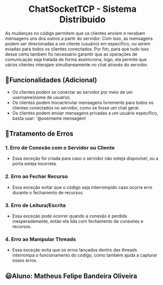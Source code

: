 <h1 align="center">ChatSocketTCP - Sistema Distribuido</h1>
As mudanças no código permitem que os clientes enviem e recebam mensagens uns dos outros a partir do servidor. Com isso, as mensagens podem ser direcionadas a um cliente (usuário) em específico, ou
serem eviadas para todos os clientes conectados. Por fim, para que tudo isso desse certo também foi necessário garantir que as operações de comunicação seja tratada de forma assímcrona, logo, ela permite
que vários clientes interajam simultaneamente no chat através do servidor.
<h2>🧠Funcionalidades (Adicional)</h2>

- Os clientes podem se conectar ao servidor por meio de um username(nome de usuário).
- Os clientes podem trocar/enviar mensagens livremente para todos os clientes conectados no servidor, como se fosse um chat geral.
- Os clientes podem enviar mensagens privadas a um usuário específico, basta usar: '@username mensagem'

<h2>🛑Tratamento de Erros</h2>
<h3>1. Erro de Conexão com o Servidor ou Cliente</h3>

- Essa exceção foi criada para caso o servidor não esteja dispovível, ou a porta esteja incorreta.
<h3>2. Erro ao Fechar Recurso</h3>

- Essa exceção evitar que o código seja interrompido caso ocorra erro durante o fechamento de recursos.
<h3>3. Erro de Leitura/Escrita</h3>

- Essa exceção pode ocorrer quando a conexão é perdida inesperadamente, então ela lida com fechamento de conexões e recursos.
<h3>4. Erro ao Manipular Threads</h3>

- Essa exceção evita que os erros lançados dentro das threads interrompa o funcionamento do código, como também ajuda a capturar esses erros.

<h2>😃Aluno: Matheus Felipe Bandeira Oliveira</h2>
